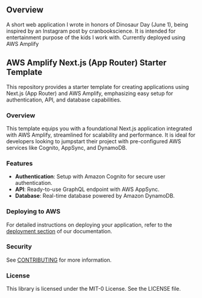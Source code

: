 ## Overview
A short web application I wrote in honors of Dinosaur Day (June 1), being inspired by an Instagram post by cranbookscience. It is intended for entertainment purpose of the kids I work with. 
Currently deployed using AWS Amplify

## AWS Amplify Next.js (App Router) Starter Template

This repository provides a starter template for creating applications using Next.js (App Router) and AWS Amplify, emphasizing easy setup for authentication, API, and database capabilities.

### Overview

This template equips you with a foundational Next.js application integrated with AWS Amplify, streamlined for scalability and performance. It is ideal for developers looking to jumpstart their project with pre-configured AWS services like Cognito, AppSync, and DynamoDB.

### Features

- **Authentication**: Setup with Amazon Cognito for secure user authentication.
- **API**: Ready-to-use GraphQL endpoint with AWS AppSync.
- **Database**: Real-time database powered by Amazon DynamoDB.

### Deploying to AWS

For detailed instructions on deploying your application, refer to the [deployment section](https://docs.amplify.aws/nextjs/start/quickstart/nextjs-app-router-client-components/#deploy-a-fullstack-app-to-aws) of our documentation.

### Security

See [CONTRIBUTING](CONTRIBUTING.md#security-issue-notifications) for more information.

### License

This library is licensed under the MIT-0 License. See the LICENSE file.
